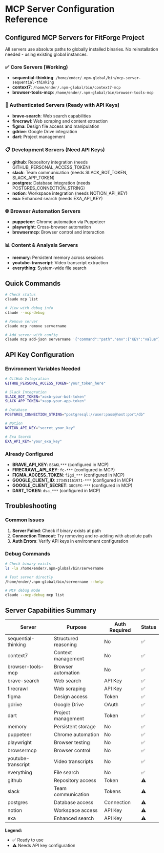 # MCP Server Configuration Reference

## Configured MCP Servers for FitForge Project

All servers use absolute paths to globally installed binaries. No reinstallation needed - using existing global instances.

### ✅ Core Servers (Working)
- **sequential-thinking**: `/home/ender/.npm-global/bin/mcp-server-sequential-thinking`
- **context7**: `/home/ender/.npm-global/bin/context7-mcp`
- **browser-tools-mcp**: `/home/ender/.npm-global/bin/browser-tools-mcp`

### 🔑 Authenticated Servers (Ready with API Keys)
- **brave-search**: Web search capabilities
- **firecrawl**: Web scraping and content extraction
- **figma**: Design file access and manipulation
- **gdrive**: Google Drive integration
- **dart**: Project management

### 📋 Development Servers (Need API Keys)
- **github**: Repository integration (needs GITHUB_PERSONAL_ACCESS_TOKEN)
- **slack**: Team communication (needs SLACK_BOT_TOKEN, SLACK_APP_TOKEN)
- **postgres**: Database integration (needs POSTGRES_CONNECTION_STRING)
- **notion**: Workspace integration (needs NOTION_API_KEY)
- **exa**: Enhanced search (needs EXA_API_KEY)

### 🌐 Browser Automation Servers
- **puppeteer**: Chrome automation via Puppeteer
- **playwright**: Cross-browser automation
- **browsermcp**: Browser control and interaction

### 📊 Content & Analysis Servers
- **memory**: Persistent memory across sessions
- **youtube-transcript**: Video transcript extraction
- **everything**: System-wide file search

## Quick Commands

```bash
# Check status
claude mcp list

# View with debug info
claude --mcp-debug

# Remove server
claude mcp remove servername

# Add server with config
claude mcp add-json servername '{"command":"path","env":{"KEY":"value"}}'
```

## API Key Configuration

### Environment Variables Needed
```bash
# GitHub Integration
GITHUB_PERSONAL_ACCESS_TOKEN="your_token_here"

# Slack Integration  
SLACK_BOT_TOKEN="xoxb-your-bot-token"
SLACK_APP_TOKEN="xapp-your-app-token"

# Database
POSTGRES_CONNECTION_STRING="postgresql://user:pass@host:port/db"

# Notion
NOTION_API_KEY="secret_your_key"

# Exa Search
EXA_API_KEY="your_exa_key"
```

### Already Configured
- **BRAVE_API_KEY**: `BSAKL***` (configured in MCP)
- **FIRECRAWL_API_KEY**: `fc-***` (configured in MCP)
- **FIGMA_ACCESS_TOKEN**: `figd_***` (configured in MCP)
- **GOOGLE_CLIENT_ID**: `273451161971-***` (configured in MCP)
- **GOOGLE_CLIENT_SECRET**: `GOCSPX-***` (configured in MCP)
- **DART_TOKEN**: `dsa_***` (configured in MCP)

## Troubleshooting

### Common Issues
1. **Server Failed**: Check if binary exists at path
2. **Connection Timeout**: Try removing and re-adding with absolute path
3. **Auth Errors**: Verify API keys in environment configuration

### Debug Commands
```bash
# Check binary exists
ls -la /home/ender/.npm-global/bin/servername

# Test server directly
/home/ender/.npm-global/bin/servername --help

# MCP debug mode
claude --mcp-debug mcp list
```

## Server Capabilities Summary

| Server | Purpose | Auth Required | Status |
|--------|---------|---------------|--------|
| sequential-thinking | Structured reasoning | No | ✅ |
| context7 | Context management | No | ✅ |
| browser-tools-mcp | Browser automation | No | ✅ |
| brave-search | Web search | API Key | ✅ |
| firecrawl | Web scraping | API Key | ✅ |
| figma | Design access | Token | ✅ |
| gdrive | Google Drive | OAuth | ✅ |
| dart | Project management | Token | ✅ |
| memory | Persistent storage | No | ✅ |
| puppeteer | Chrome automation | No | ✅ |
| playwright | Browser testing | No | ✅ |
| browsermcp | Browser control | No | ✅ |
| youtube-transcript | Video transcripts | No | ✅ |
| everything | File search | No | ✅ |
| github | Repository access | Token | ⚠️ |
| slack | Team communication | Tokens | ⚠️ |
| postgres | Database access | Connection | ⚠️ |
| notion | Workspace access | API Key | ⚠️ |
| exa | Enhanced search | API Key | ⚠️ |

**Legend:**
- ✅ Ready to use
- ⚠️ Needs API key configuration